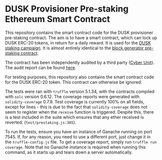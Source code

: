 # DUSK Provisioner Pre-staking Ethereum Smart Contract

This repository contains the smart contract code for the DUSK provisioner pre-staking contract. The aim is to have a smart contract, which can lock up DUSK ERC-20 tokens, in return for a daily reward. It is used for the [DUSK staking campaign](https://staking.dusk.network/). It is almost entirely identical to the [block generator pre-staking contract](https://github.com/dusk-network/prestaking-contract).

The contract has been independently audited by a third party ([Cyber Unit](https://cyberunit.tech/)). The audit report can be found [here](docs/audit_report.pdf).

For testing purposes, this repository also contains the smart contract code for the DUSK ERC-20 token. This contract can otherwise be ignored.

The tests were ran with `truffle` version 5.1.34, with the contracts compiled with `solc` version 0.6.12. The coverage reports were generated with `solidity-coverage` 0.7.9. Test coverage is currently 100% on all fields, except for lines - this is due to the fact that `solidity-coverage` does not seem to register when the `receive` function is triggered. Despite this, there is a test included in the suite which ensures that any ether received is reverted. (`test/prestaking.js:385`).

To run the tests, ensure you have an instance of Ganache running on port 7545. If, for any reason, you need to use a different port, just change it in the `truffle-config.js` file. To get a coverage report, simply run `truffle run coverage`. Note that no Ganache instance is required when running this command, as it starts up and tears down a server automatically.